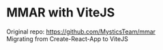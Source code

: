 # MMAR with ViteJS
Original repo: https://github.com/MysticsTeam/mmar \
Migrating from Create-React-App to ViteJS
